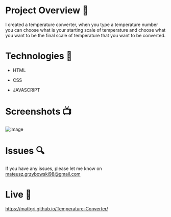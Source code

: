 # Project Overview  🎉
I created a temperature converter, when you type a temperature number you can choose what is your starting scale of temperature and choose what you want to be the final scale of temperature that you want to be converted.

# Technologies 🔧
* HTML

* CSS

* JAVASCRIPT

# Screenshots 📺
![image](https://user-images.githubusercontent.com/61913031/110447329-66b2c480-80c0-11eb-848f-672e5a375868.png)

# Issues 🔍
 
 If you have any issues, please let me know on mateusz.grzybowski98@gmail.com
 
 # Live 📍
https://mattgri.github.io/Temperature-Converter/
